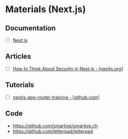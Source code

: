 # Materials (Next.js)

## Documentation
- [ ] [Next.js](https://nextjs.org/)

## Articles
- [ ] [How to Think About Security in Next.js - [nextjs.org]](https://nextjs.org/blog/security-nextjs-server-components-actions)


## Tutorials
- [ ] [nextjs-app-router-training - [github.com]](https://github.com/hiroppy/nextjs-app-router-training)


## Code
- https://github.com/smartive/smartive.ch
- https://github.com/letterpad/letterpad
